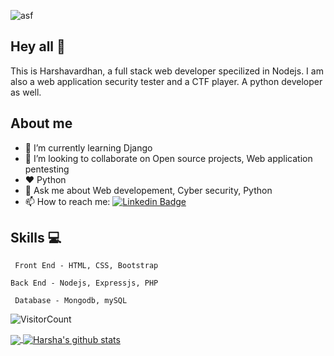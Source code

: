 ![asf](https://user-images.githubusercontent.com/48166328/87433509-02119980-c607-11ea-8285-f1136a57d3d2.gif)
## Hey all :wave:
This is Harshavardhan, a full stack web developer specilized in Nodejs. I am also a web application security tester and a CTF player. A python developer as well.

## About me
- 🌱 I’m currently learning Django
- :two_men_holding_hands: I’m looking to collaborate on Open source projects, Web application pentesting
- :hearts: Python
- 💬 Ask me about Web developement, Cyber security, Python
- 📫 How to reach me: [![Linkedin Badge](https://img.shields.io/badge/-LinkedIn-blue?style=flat-square&logo=Linkedin&logoColor=white&link=https://www.linkedin.com/in/harshareddy794/)](https://www.linkedin.com/in/harshareddy794/)

## Skills :computer:
``` Front End - HTML, CSS, Bootstrap```

``` Back End - Nodejs, Expressjs, PHP ```

``` Database - Mongodb, mySQL```

![VisitorCount](https://profile-counter.glitch.me/harshareddy794/count.svg)

<a href="https://github.com/harshareddy794">
  <img align="center" src="https://github-readme-stats.vercel.app/api/top-langs/?username=harshareddy794&theme=dark&hide_langs_below=1" />
</a>

<a href="https://github.com/harshareddy794">
 <img align="center" src="https://github-readme-stats.vercel.app/api?username=harshareddy794&show_icons=true&theme=dark&line_height=27" alt="Harsha's github stats"/>
</a>

